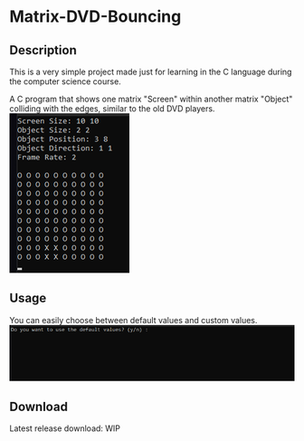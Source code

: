 # Matrix-DVD-Bouncing

## Description
This is a very simple project made just for learning in the C language during the computer science course.

 A C program that shows one matrix "Screen" within another matrix "Object" colliding with the edges, similar to the old DVD players.
![Executing](img/working.gif) 

## Usage
You can easily choose between default values and custom values.
![Settings](img/settings.gif) 

## Download
Latest release download:
WIP
